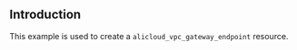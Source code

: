 ## Introduction

This example is used to create a `alicloud_vpc_gateway_endpoint` resource.

<!-- BEGIN_TF_DOCS -->

<!-- END_TF_DOCS -->
